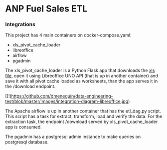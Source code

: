 # ANP Fuel Sales ETL

### Integrations
This project has 4 main containers on docker-compose.yaml:
  - xls_pivot_cache_loader
  - libreoffice
  - airflow
  - pgadmin

The xls_pivot_cache_loader is a Python Flask app that downloads the [xls file](http://www.anp.gov.br/arquivos/dados-estatisticos/vendas-combustiveis/vendas-combustiveis-m3.xls), open it using Libreoffice UNO API (that is up in another container) and save it with all pivot cache loaded as worksheets, than the app serves it in the /download endpoint.

[]!(https://github.com/dmeneguin/data-engineering-test/blob/master/images/integration-diagram-libreoffice.jpg)

The Apache airflow is up in another container that has the etl_dag.py script. This script has a task for extract, transform, load and verify the data. For the extraction task, the endpoint /download served by xls_pivot_cache_loader app is consumed.

The pgadmin has a postgresql admin instance to make queries on postgresql database.


